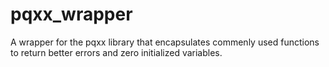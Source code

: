 # pqxx_wrapper
A wrapper for the pqxx library that encapsulates commenly used functions to return better errors and zero initialized variables.
